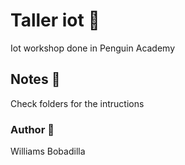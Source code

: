 # Taller iot :rocket:
Iot workshop done in Penguin Academy 

## Notes :page_with_curl:
Check folders for the intructions


### Author :man:
Williams Bobadilla